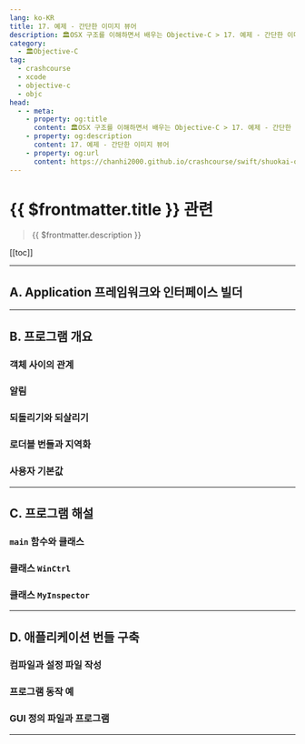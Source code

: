```yaml
---
lang: ko-KR
title: 17. 예제 - 간단한 이미지 뷰어
description: 🏛OSX 구조를 이해하면서 배우는 Objective-C > 17. 예제 - 간단한 이미지 뷰어
category:
  - 🏛Objective-C
tag: 
  - crashcourse
  - xcode
  - objective-c
  - objc
head:
  - - meta:
    - property: og:title
      content: 🏛OSX 구조를 이해하면서 배우는 Objective-C > 17. 예제 - 간단한 이미지 뷰어
    - property: og:description
      content: 17. 예제 - 간단한 이미지 뷰어
    - property: og:url
      content: https://chanhi2000.github.io/crashcourse/swift/shuokai-objc/17.html
---
```


# {{ $frontmatter.title }} 관련

> {{ $frontmatter.description }}

[[toc]]


---

## A. Application 프레임워크와 인터페이스 빌더

---

## B. 프로그램 개요

### 객체 사이의 관계

### 알림

### 되돌리기와 되살리기

### 로더블 번들과 지역화

### 사용자 기본값

---

## C. 프로그램 해설

### `main` 함수와 클래스

### 클래스 `WinCtrl`

### 클래스 `MyInspector`

---

## D. 애플리케이션 번들 구축

### 컴파일과 설정 파일 작성

### 프로그램 동작 예

### GUI 정의 파일과 프로그램

---

<TagLinks />
